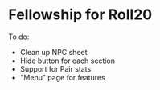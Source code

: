 # Fellowship for Roll20

To do:

* Clean up NPC sheet
* Hide button for each section
* Support for Pair stats
* "Menu" page for features
